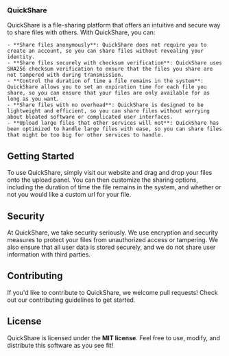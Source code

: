 ### QuickShare
QuickShare is a file-sharing platform that offers an intuitive and secure way to share files with others. With QuickShare, you can:

    - **Share files anonymously**: QuickShare does not require you to create an account, so you can share files without revealing your identity.
    - **Share files securely with checksum verification**: QuickShare uses SHA256 checksum verification to ensure that the files you share are not tampered with during transmission.
    - **Control the duration of time a file remains in the system**: QuickShare allows you to set an expiration time for each file you share, so you can ensure that your files are only available for as long as you want.
    - **Share files with no overhead**: QuickShare is designed to be lightweight and efficient, so you can share files without worrying about bloated software or complicated user interfaces.
    - **Upload large files that other services will not**: QuickShare has been optimized to handle large files with ease, so you can share files that might be too big for other services to handle.

## Getting Started
To use QuickShare, simply visit our website and drag and drop your files onto the upload panel. You can then customize the sharing options, including the duration of time the file remains in the system, and whether or not you would like a custom url for your file.

## Security
At QuickShare, we take security seriously. We use encryption and security measures to protect your files from unauthorized access or tampering. We also ensure that all user data is stored securely, and we do not share user information with third parties.

## Contributing
If you'd like to contribute to QuickShare, we welcome pull requests! Check out our contributing guidelines to get started.

## License
QuickShare is licensed under the **MIT license**. Feel free to use, modify, and distribute this software as you see fit!
